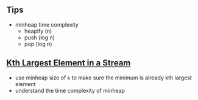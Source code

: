 
## Tips 
- minheap time complexity 
	- heapify (n)
	- push (log n)
	- pop (log n)

## [Kth Largest Element in a Stream](https://leetcode.com/problems/kth-largest-element-in-a-stream/)
- use minheap size of `k` to make sure the minimum is already kth largest element 
- understand the time complexity of minheap 